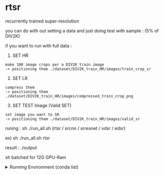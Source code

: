 # rtsr
recurrently trained super-resolution

you can do with out setting a data and just doing test with sample : (5% of DIV2K)

if you want to run with full data :

  1. SET HR
    
    make 100 image crops per a DIV2K train image
    -> positioning them ./dataset/DIV2K_train_HR/images/train_crop_sr
  
  2. SET LR 
  
    compress them
    -> positioning them ./dataset/DIV2K_train_HR/images/compressed_train_crop_png 

  3. SET TEST Image (Valid SET)
    
    set image you want to SR
    -> positioning them ./dataset/DIV2K_train_HR/images/valid_sr

runing : 
  sh ./run_all.sh (rtsr / srcnn / srresnet / vdsr / edsr)
  
  ex) sh ./run_all.sh rtsr

result : 
   ./output



sh batched for 12G GPU-Ram



<details>
 <summary> Running Environment (conda list)</summary>

|	Name	|	Version	|	Build	|	Channel	|
|	:-------------------------	|	:-------	|	:---------------------------	|	:------------------	|
|	_anaconda_depends	|	5.2.0	|	py36_3	|	anaconda	|
|	_libgcc_mutex	|	0.1	|	main	|		|
|	_tflow_190_select	|	0.0.1	|	gpu	|	anaconda	|
|	_tflow_select	|	2.3.0	|	mkl	|	anaconda	|
|	absl-py	|	0.8.0	|	py36_0	|	anaconda	|
|	alabaster	|	0.7.10	|	py36h306e16b_0	|		|
|	anaconda	|	custom	|	py36_1	|	anaconda	|
|	anaconda-client	|	1.6.14	|	py36_0	|		|
|	anaconda-project	|	0.8.2	|	py36h44fb852_0	|		|
|	asn1crypto	|	0.24.0	|	py36_0	|		|
|	astor	|	0.8.0	|	py36_0	|	anaconda	|
|	astroid	|	1.6.3	|	py36_0	|		|
|	astropy	|	3.0.2	|	py36h3010b51_1	|		|
|	attrs	|	18.1.0	|	py36_0	|		|
|	babel	|	2.5.3	|	py36_0	|		|
|	backcall	|	0.1.0	|	py36_0	|		|
|	backports	|	1	|	py36hfa02d7e_1	|		|
|	backports.shutil_get_terminal_size	|	1.0.0	|	py36hfea85ff_2	|		|
|	beautifulsoup4	|	4.6.0	|	py36h49b8c8c_1	|		|
|	bitarray	|	0.8.1	|	py36h14c3975_1	|		|
|	bkcharts	|	0.2	|	py36h735825a_0	|		|
|	blas	|	1	|	mkl	|		|
|	blaze	|	0.11.3	|	py36_0	|	anaconda	|
|	bleach	|	3.1.0	|	py36_0	|	anaconda	|
|	blosc	|	1.14.3	|	hdbcaa40_0	|		|
|	bokeh	|	0.12.16	|	py36_0	|		|
|	boto	|	2.48.0	|	py36h6e4cd66_1	|		|
|	bottleneck	|	1.2.1	|	py36haac1ea0_0	|		|
|	bzip2	|	1.0.6	|	h14c3975_5	|		|
|	ca-certificates	|	2019.9.11	|	hecc5488_0	|	conda-forge	|
|	cairo	|	1.14.12	|	h7636065_2	|		|
|	certifi	|	2019.9.11	|	py36_0	|	conda-forge	|
|	cffi	|	1.11.5	|	py36h9745a5d_0	|		|
|	chardet	|	3.0.4	|	py36h0f667ec_1	|		|
|	click	|	6.7	|	py36h5253387_0	|		|
|	cloudpickle	|	0.5.3	|	py36_0	|		|
|	clyent	|	1.2.2	|	py36h7e57e65_1	|		|
|	colorama	|	0.3.9	|	py36h489cec4_0	|		|
|	conda	|	4.6.14	|	py36_0	|	anaconda	|
|	conda-build	|	3.17.8	|	py36_1	|	conda-forge	|
|	contextlib2	|	0.5.5	|	py36h6c84a62_0	|		|
|	cryptography	|	2.2.2	|	py36h14c3975_0	|		|
|	cudatoolkit	|	10.0.130	|	0	|		|
|	curl	|	7.60.0	|	h84994c4_0	|		|
|	cycler	|	0.10.0	|	py36h93f1223_0	|		|
|	cython	|	0.28.5	|	py36hf484d3e_0	|	anaconda	|
|	cytoolz	|	0.9.0.1	|	py36h14c3975_0	|		|
|	dask	|	0.17.5	|	py36_0	|		|
|	dask-core	|	0.17.5	|	py36_0	|		|
|	datashape	|	0.5.4	|	py36h3ad6b5c_0	|		|
|	dbus	|	1.13.2	|	h714fa37_1	|		|
|	decorator	|	4.3.0	|	py36_0	|		|
|	distributed	|	1.21.8	|	py36_0	|		|
|	docutils	|	0.14	|	py36hb0f60f5_0	|		|
|	entrypoints	|	0.2.3	|	py36h1aec115_2	|		|
|	et_xmlfile	|	1.0.1	|	py36hd6bccc3_0	|		|
|	expat	|	2.2.5	|	he0dffb1_0	|		|
|	fastcache	|	1.0.2	|	py36h14c3975_2	|		|
|	filelock	|	3.0.4	|	py36_0	|		|
|	flask	|	1.0.2	|	py36_1	|		|
|	flask-cors	|	3.0.4	|	py36_0	|		|
|	fontconfig	|	2.12.6	|	h49f89f6_0	|		|
|	freetype	|	2.8	|	hab7d2ae_1	|		|
|	gast	|	0.3.2	|	py_0	|	anaconda	|
|	get_terminal_size	|	1.0.0	|	haa9412d_0	|		|
|	gevent	|	1.3.0	|	py36h14c3975_0	|		|
|	glib	|	2.56.1	|	h000015b_0	|		|
|	glob2	|	0.6	|	py36he249c77_0	|		|
|	gmp	|	6.1.2	|	h6c8ec71_1	|		|
|	gmpy2	|	2.0.8	|	py36hc8893dd_2	|		|
|	graphite2	|	1.3.11	|	h16798f4_2	|		|
|	greenlet	|	0.4.13	|	py36h14c3975_0	|		|
|	grpcio	|	1.12.1	|	py36hdbcaa40_0	|	anaconda	|
|	gst-plugins-base	|	1.14.0	|	hbbd80ab_1	|		|
|	gstreamer	|	1.14.0	|	hb453b48_1	|		|
|	h5py	|	2.8.0	|	py36h7eb728f_3	|	conda-forge	|
|	harfbuzz	|	1.7.6	|	h5f0a787_1	|		|
|	hdf5	|	1.10.2	|	hba1933b_1	|		|
|	heapdict	|	1.0.0	|	py36_2	|		|
|	html5lib	|	1.0.1	|	py36_0	|	anaconda	|
|	icu	|	58.2	|	h9c2bf20_1	|		|
|	idna	|	2.6	|	py36h82fb2a8_1	|		|
|	imageio	|	2.3.0	|	py36_0	|		|
|	imagesize	|	1.0.0	|	py36_0	|		|
|	intel-openmp	|	2018.0.0	|	8	|		|
|	ipykernel	|	4.8.2	|	py36_0	|		|
|	ipython	|	6.4.0	|	py36_0	|		|
|	ipython_genutils	|	0.2.0	|	py36hb52b0d5_0	|		|
|	ipywidgets	|	7.2.1	|	py36_0	|		|
|	isort	|	4.3.4	|	py36_0	|		|
|	itsdangerous	|	0.24	|	py36h93cc618_1	|		|
|	jbig	|	2.1	|	hdba287a_0	|		|
|	jdcal	|	1.4	|	py36_0	|		|
|	jedi	|	0.12.0	|	py36_1	|		|
|	jinja2	|	2.1	|	py36ha16c418_0	|		|
|	jpeg	|	9b	|	h024ee3a_2	|		|
|	jsonschema	|	2.6.0	|	py36h006f8b5_0	|		|
|	jupyter	|	1.0.0	|	py36_4	|		|
|	jupyter_client	|	5.2.3	|	py36_0	|		|
|	jupyter_console	|	5.2.0	|	py36he59e554_1	|		|
|	jupyter_core	|	4.4.0	|	py36h7c827e3_0	|		|
|	jupyterlab	|	0.32.1	|	py36_0	|		|
|	jupyterlab_launcher	|	0.10.5	|	py36_0	|		|
|	kiwisolver	|	1.0.1	|	py36h764f252_0	|		|
|	lazy-object-proxy	|	1.3.1	|	py36h10fcdad_0	|		|
|	libarchive	|	3.3.2	|	hb43526a_6	|	anaconda	|
|	libcurl	|	7.60.0	|	h1ad7b7a_0	|		|
|	libedit	|	3.1.20170329	|	h6b74fdf_2	|		|
|	libffi	|	3.2.1	|	hd88cf55_4	|		|
|	libgcc-ng	|	7.2.0	|	hdf63c60_3	|		|
|	libgfortran-ng	|	7.2.0	|	hdf63c60_3	|		|
|	liblief	|	0.9.0	|	h1532aa0_0	|	anaconda	|
|	libpng	|	1.6.34	|	hb9fc6fc_0	|		|
|	libprotobuf	|	3.6.0	|	hdbcaa40_0	|	anaconda	|
|	libsodium	|	1.0.16	|	h1bed415_0	|		|
|	libssh2	|	1.8.0	|	h9cfc8f7_4	|		|
|	libstdcxx-ng	|	7.2.0	|	hdf63c60_3	|		|
|	libtiff	|	4.0.9	|	he85c1e1_1	|		|
|	libtool	|	2.4.6	|	h544aabb_3	|		|
|	libxcb	|	1.13	|	h1bed415_1	|		|
|	libxml2	|	2.9.8	|	h26e45fe_1	|		|
|	libxslt	|	1.1.32	|	h1312cb7_0	|		|
|	llvmlite	|	0.23.1	|	py36hdbcaa40_0	|		|
|	locket	|	0.2.0	|	py36h787c0ad_1	|		|
|	lxml	|	4.2.1	|	py36h23eabaa_0	|		|
|	lz4-c	|	1.8.1.2	|	h14c3975_0	|	anaconda	|
|	lzo	|	2.1	|	h49e0be7_2	|		|
|	markdown	|	3.1.1	|	py36_0	|	anaconda	|
|	markupsafe	|	1	|	py36hd9260cd_1	|		|
|	matplotlib	|	2.2.2	|	py36h0e671d2_1	|		|
|	mccabe	|	0.6.1	|	py36h5ad9710_1	|		|
|	mistune	|	0.8.3	|	py36h14c3975_1	|		|
|	mkl	|	2018.0.2	|	1	|		|
|	mkl-service	|	1.1.2	|	py36h651fb7a_4	|	anaconda	|
|	mkl_fft	|	1.0.1	|	py36h3010b51_0	|		|
|	mkl_random	|	1.0.1	|	py36h629b387_0	|		|
|	more-itertools	|	4.1.0	|	py36_0	|		|
|	mpc	|	1.0.3	|	hec55b23_5	|		|
|	mpfr	|	3.1.5	|	h11a74b3_2	|		|
|	mpmath	|	1.0.0	|	py36hfeacd6b_2	|		|
|	msgpack-python	|	0.5.6	|	py36h6bb024c_0	|		|
|	multipledispatch	|	0.5.0	|	py36_0	|		|
|	nbconvert	|	5.3.1	|	py36hb41ffb7_0	|		|
|	nbformat	|	4.4.0	|	py36h31c9010_0	|		|
|	ncurses	|	6.1	|	hf484d3e_0	|		|
|	networkx	|	2.1	|	py36_0	|		|
|	ninja	|	1.8.2	|	py36h6bb024c_1	|		|
|	nltk	|	3.3.0	|	py36_0	|		|
|	nose	|	1.3.7	|	py36hcdf7029_2	|		|
|	notebook	|	5.5.0	|	py36_0	|		|
|	numba	|	0.38.0	|	py36h637b7d7_0	|		|
|	numexpr	|	2.6.5	|	py36h7bf3b9c_0	|	anaconda	|
|	numpy	|	1.14.3	|	py36hcd700cb_1	|		|
|	numpy-base	|	1.14.3	|	py36h9be14a7_1	|		|
|	numpydoc	|	0.8.0	|	py36_0	|		|
|	odo	|	0.5.1	|	py36h90ed295_0	|		|
|	olefile	|	0.45.1	|	py36_0	|		|
|	openpyxl	|	2.5.3	|	py36_0	|		|
|	openssl	|	1.0.2p	|	h470a237_2	|	conda-forge	|
|	packaging	|	17.1	|	py36_0	|		|
|	pandas	|	0.23.0	|	py36h637b7d7_0	|		|
|	pandoc	|	1.19.2.1	|	hea2e7c5_1	|		|
|	pandocfilters	|	1.4.2	|	py36ha6701b7_1	|		|
|	pango	|	1.41.0	|	hd475d92_0	|		|
|	parso	|	0.2.0	|	py36_0	|		|
|	partd	|	0.3.8	|	py36h36fd896_0	|		|
|	patchelf	|	0.9	|	hf79760b_2	|		|
|	path.py	|	11.0.1	|	py36_0	|		|
|	pathlib2	|	2.3.2	|	py36_0	|		|
|	patsy	|	0.5.0	|	py36_0	|		|
|	pcre	|	8.42	|	h439df22_0	|		|
|	pep8	|	1.7.1	|	py36_0	|		|
|	pexpect	|	4.5.0	|	py36_0	|		|
|	pickleshare	|	0.7.4	|	py36h63277f8_0	|		|
|	pillow	|	5.1.0	|	py36h3deb7b8_0	|		|
|	pip	|	10.0.1	|	py36_0	|		|
|	pixman	|	0.34.0	|	hceecf20_3	|		|
|	pkginfo	|	1.4.2	|	py36_1	|		|
|	pluggy	|	0.6.0	|	py36hb689045_0	|		|
|	ply	|	3.11	|	py36_0	|		|
|	prompt_toolkit	|	1.0.15	|	py36h17d85b1_0	|		|
|	protobuf	|	3.6.0	|	py36hf484d3e_0	|	anaconda	|
|	psutil	|	5.4.5	|	py36h14c3975_0	|		|
|	ptyprocess	|	0.5.2	|	py36h69acd42_0	|		|
|	py	|	1.5.3	|	py36_0	|		|
|	py-lief	|	0.9.0	|	py36h1532aa0_0	|	anaconda	|
|	pycodestyle	|	2.4.0	|	py36_0	|		|
|	pycosat	|	0.6.3	|	py36h0a5515d_0	|		|
|	pycparser	|	2.18	|	py36hf9f622e_1	|		|
|	pycrypto	|	2.6.1	|	py36h14c3975_8	|		|
|	pycurl	|	7.43.0.1	|	py36hb7f436b_0	|		|
|	pyflakes	|	1.6.0	|	py36h7bd6a15_0	|		|
|	pygments	|	2.2.0	|	py36h0d3125c_0	|		|
|	pylint	|	1.8.4	|	py36_0	|		|
|	pyodbc	|	4.0.23	|	py36hf484d3e_0	|		|
|	pyopenssl	|	18.0.0	|	py36_0	|		|
|	pyparsing	|	2.2.0	|	py36hee85983_1	|		|
|	pyqt	|	5.9.2	|	py36h751905a_0	|		|
|	pysocks	|	1.6.8	|	py36_0	|		|
|	pytables	|	3.4.4	|	py36ha205bf6_0	|	anaconda	|
|	pytest	|	3.5.1	|	py36_0	|		|
|	pytest-arraydiff	|	0.2	|	py36_0	|		|
|	pytest-astropy	|	0.3.0	|	py36_0	|		|
|	pytest-doctestplus	|	0.1.3	|	py36_0	|		|
|	pytest-openfiles	|	0.3.0	|	py36_0	|		|
|	pytest-remotedata	|	0.2.1	|	py36_0	|		|
|	python	|	3.6.5	|	hc3d631a_2	|		|
|	python-dateutil	|	2.7.3	|	py36_0	|		|
|	python-libarchive-c	|	2.8	|	py36_13	|	anaconda	|
|	pytorch	|	1.2.0	|	py3.6_cuda10.0.130_cudnn7.6.2_0	|	pytorch	|
|	pytz	|	2018.4	|	py36_0	|		|
|	pywavelets	|	0.5.2	|	py36he602eb0_0	|		|
|	pyyaml	|	3.12	|	py36hafb9ca4_1	|		|
|	pyzmq	|	17.0.0	|	py36h14c3975_0	|		|
|	qt	|	5.9.5	|	h7e424d6_0	|		|
|	qtawesome	|	0.4.4	|	py36h609ed8c_0	|		|
|	qtconsole	|	4.3.1	|	py36h8f73b5b_0	|		|
|	qtpy	|	1.4.1	|	py36_0	|		|
|	readline	|	7	|	ha6073c6_4	|		|
|	requests	|	2.18.4	|	py36he2e5f8d_1	|		|
|	rope	|	0.10.7	|	py36h147e2ec_0	|		|
|	ruamel_yaml	|	0.15.35	|	py36h14c3975_1	|		|
|	scikit-image	|	0.13.1	|	py36h14c3975_1	|		|
|	scikit-learn	|	0.19.1	|	py36h7aa7ec6_0	|	anaconda	|
|	scipy	|	1.1.0	|	py36hfc37229_0	|		|
|	seaborn	|	0.8.1	|	py36hfad7ec4_0	|		|
|	send2trash	|	1.5.0	|	py36_0	|		|
|	setuptools	|	39.1.0	|	py36_0	|		|
|	simplegeneric	|	0.8.1	|	py36_2	|		|
|	singledispatch	|	3.4.0.3	|	py36h7a266c3_0	|		|
|	sip	|	4.19.8	|	py36hf484d3e_0	|		|
|	six	|	1.11.0	|	py36h372c433_1	|		|
|	snappy	|	1.1.7	|	hbae5bb6_3	|		|
|	snowballstemmer	|	1.2.1	|	py36h6febd40_0	|		|
|	sortedcollections	|	0.6.1	|	py36_0	|		|
|	sortedcontainers	|	1.5.10	|	py36_0	|		|
|	sphinx	|	1.7.4	|	py36_0	|		|
|	sphinxcontrib	|	1	|	py36h6d0f590_1	|		|
|	sphinxcontrib-websupport	|	1.0.1	|	py36hb5cb234_1	|		|
|	spyder	|	3.2.8	|	py36_0	|		|
|	sqlalchemy	|	1.2.7	|	py36h6b74fdf_0	|		|
|	sqlite	|	3.23.1	|	he433501_0	|		|
|	statsmodels	|	0.9.0	|	py36h3010b51_0	|		|
|	sympy	|	1.1.1	|	py36hc6d1c1c_0	|		|
|	tblib	|	1.3.2	|	py36h34cf8b6_0	|		|
|	tensorboard	|	1.9.0	|	py36hf484d3e_0	|	anaconda	|
|	tensorflow	|	1.9.0	|	mkl_py36h6d6ce78_1	|		|
|	tensorflow-base	|	1.9.0	|	mkl_py36h2ca6a6a_0	|	anaconda	|
|	tensorflow-gpu	|	1.9.0	|	hf154084_0	|	anaconda	|
|	termcolor	|	1.1.0	|	py36_1	|	anaconda	|
|	terminado	|	0.8.1	|	py36_1	|		|
|	testpath	|	0.3.1	|	py36h8cadb63_0	|		|
|	tk	|	8.6.7	|	hc745277_3	|		|
|	toolz	|	0.9.0	|	py36_0	|		|
|	torchvision	|	0.4.0	|	py36_cu100	|	pytorch	|
|	tornado	|	5.0.2	|	py36_0	|		|
|	tqdm	|	4.36.1	|	py_0	|	anaconda	|
|	traitlets	|	4.3.2	|	py36h674d592_0	|		|
|	typing	|	3.6.4	|	py36_0	|		|
|	unicodecsv	|	0.14.1	|	py36ha668878_0	|		|
|	unixodbc	|	2.3.6	|	h1bed415_0	|		|
|	urllib3	|	1.22	|	py36hbe7ace6_0	|		|
|	wcwidth	|	0.1.7	|	py36hdf4376a_0	|		|
|	webencodings	|	0.5.1	|	py36h800622e_1	|		|
|	werkzeug	|	0.14.1	|	py36_0	|		|
|	wheel	|	0.31.1	|	py36_0	|		|
|	widgetsnbextension	|	3.2.1	|	py36_0	|		|
|	wrapt	|	1.11.2	|	py36h7b6447c_0	|	anaconda	|
|	xlrd	|	1.1.0	|	py36h1db9f0c_1	|		|
|	xlsxwriter	|	1.0.4	|	py36_0	|		|
|	xlwt	|	1.3.0	|	py36h7b00a1f_0	|		|
|	xz	|	5.2.4	|	h14c3975_4	|		|
|	yaml	|	0.1.7	|	had09818_2	|		|
|	zeromq	|	4.2.5	|	h439df22_0	|		|
|	zict	|	0.1.3	|	py36h3a3bf81_0	|		|
|	zlib	|	1.2.11	|	ha838bed_2	|		|
</details>
